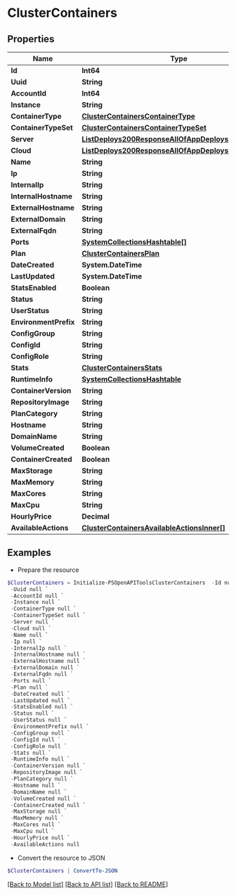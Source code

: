 # ClusterContainers
## Properties

Name | Type | Description | Notes
------------ | ------------- | ------------- | -------------
**Id** | **Int64** |  | [optional] 
**Uuid** | **String** |  | [optional] 
**AccountId** | **Int64** |  | [optional] 
**Instance** | **String** |  | [optional] 
**ContainerType** | [**ClusterContainersContainerType**](ClusterContainersContainerType.md) |  | [optional] 
**ContainerTypeSet** | [**ClusterContainersContainerTypeSet**](ClusterContainersContainerTypeSet.md) |  | [optional] 
**Server** | [**ListDeploys200ResponseAllOfAppDeploysInnerInstance**](ListDeploys200ResponseAllOfAppDeploysInnerInstance.md) |  | [optional] 
**Cloud** | [**ListDeploys200ResponseAllOfAppDeploysInnerInstance**](ListDeploys200ResponseAllOfAppDeploysInnerInstance.md) |  | [optional] 
**Name** | **String** |  | [optional] 
**Ip** | **String** |  | [optional] 
**InternalIp** | **String** |  | [optional] 
**InternalHostname** | **String** |  | [optional] 
**ExternalHostname** | **String** |  | [optional] 
**ExternalDomain** | **String** |  | [optional] 
**ExternalFqdn** | **String** |  | [optional] 
**Ports** | [**SystemCollectionsHashtable[]**](SystemCollectionsHashtable.md) |  | [optional] 
**Plan** | [**ClusterContainersPlan**](ClusterContainersPlan.md) |  | [optional] 
**DateCreated** | **System.DateTime** |  | [optional] 
**LastUpdated** | **System.DateTime** |  | [optional] 
**StatsEnabled** | **Boolean** |  | [optional] 
**Status** | **String** |  | [optional] 
**UserStatus** | **String** |  | [optional] 
**EnvironmentPrefix** | **String** |  | [optional] 
**ConfigGroup** | **String** |  | [optional] 
**ConfigId** | **String** |  | [optional] 
**ConfigRole** | **String** |  | [optional] 
**Stats** | [**ClusterContainersStats**](ClusterContainersStats.md) |  | [optional] 
**RuntimeInfo** | [**SystemCollectionsHashtable**](.md) |  | [optional] 
**ContainerVersion** | **String** |  | [optional] 
**RepositoryImage** | **String** |  | [optional] 
**PlanCategory** | **String** |  | [optional] 
**Hostname** | **String** |  | [optional] 
**DomainName** | **String** |  | [optional] 
**VolumeCreated** | **Boolean** |  | [optional] 
**ContainerCreated** | **Boolean** |  | [optional] 
**MaxStorage** | **String** |  | [optional] 
**MaxMemory** | **String** |  | [optional] 
**MaxCores** | **String** |  | [optional] 
**MaxCpu** | **String** |  | [optional] 
**HourlyPrice** | **Decimal** |  | [optional] 
**AvailableActions** | [**ClusterContainersAvailableActionsInner[]**](ClusterContainersAvailableActionsInner.md) |  | [optional] 

## Examples

- Prepare the resource
```powershell
$ClusterContainers = Initialize-PSOpenAPIToolsClusterContainers  -Id null `
 -Uuid null `
 -AccountId null `
 -Instance null `
 -ContainerType null `
 -ContainerTypeSet null `
 -Server null `
 -Cloud null `
 -Name null `
 -Ip null `
 -InternalIp null `
 -InternalHostname null `
 -ExternalHostname null `
 -ExternalDomain null `
 -ExternalFqdn null `
 -Ports null `
 -Plan null `
 -DateCreated null `
 -LastUpdated null `
 -StatsEnabled null `
 -Status null `
 -UserStatus null `
 -EnvironmentPrefix null `
 -ConfigGroup null `
 -ConfigId null `
 -ConfigRole null `
 -Stats null `
 -RuntimeInfo null `
 -ContainerVersion null `
 -RepositoryImage null `
 -PlanCategory null `
 -Hostname null `
 -DomainName null `
 -VolumeCreated null `
 -ContainerCreated null `
 -MaxStorage null `
 -MaxMemory null `
 -MaxCores null `
 -MaxCpu null `
 -HourlyPrice null `
 -AvailableActions null
```

- Convert the resource to JSON
```powershell
$ClusterContainers | ConvertTo-JSON
```

[[Back to Model list]](../README.md#documentation-for-models) [[Back to API list]](../README.md#documentation-for-api-endpoints) [[Back to README]](../README.md)

